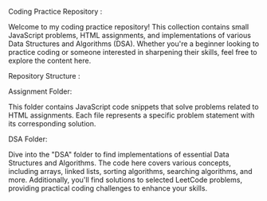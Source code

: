 Coding Practice Repository :

Welcome to my coding practice repository! This collection contains small JavaScript problems, HTML assignments, and implementations of various Data Structures and Algorithms (DSA). Whether you're a beginner looking to practice coding or someone interested in sharpening their skills, feel free to explore the content here.

Repository Structure :

Assignment Folder:

This folder contains JavaScript code snippets that solve problems related to HTML assignments. Each file represents a specific problem statement with its corresponding solution.

DSA Folder:

Dive into the "DSA" folder to find implementations of essential Data Structures and Algorithms. The code here covers various concepts, including arrays, linked lists, sorting algorithms, searching algorithms, and more. Additionally, you'll find solutions to selected LeetCode problems, providing practical coding challenges to enhance your skills.
